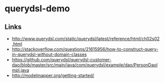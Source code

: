 # querydsl-demo

## Links
*  http://www.querydsl.com/static/querydsl/latest/reference/html/ch02s02.html
*  http://stackoverflow.com/questions/21615956/how-to-construct-query-in-querydsl-without-domain-classes
*  https://github.com/querydsl/querydsl-customer-dao/blob/master/src/main/java/com/querydsl/example/dao/PersonDaoImpl.java
*  http://modelmapper.org/getting-started/
